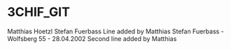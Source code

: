 # 3CHIF_GIT

Matthias Hoetzl
Stefan Fuerbass
Line added by Matthias
Stefan Fuerbass - Wolfsberg 55 - 28.04.2002
Second line added by Matthias